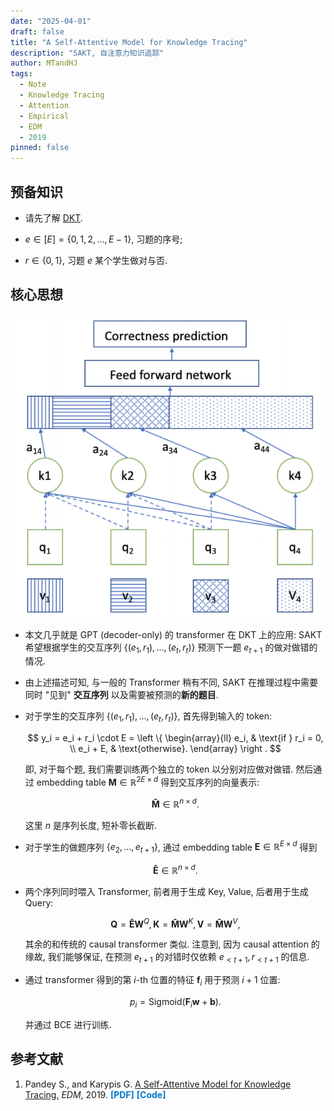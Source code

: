 ```yaml
---
date: "2025-04-01"
draft: false
title: "A Self-Attentive Model for Knowledge Tracing"
description: "SAKT, 自注意力知识追踪"
author: MTandHJ
tags:
  - Note
  - Knowledge Tracing
  - Attention
  - Empirical
  - EDM
  - 2019
pinned: false
---
```



## 预备知识

- 请先了解 [DKT](https://www.mtandhj.com/posts/dkt/).

- $e \in [E] = \{0, 1, 2, \ldots, E - 1\}$, 习题的序号;
- $r \in \{0, 1\}$, 习题 $e$ 某个学生做对与否.

## 核心思想

![20250401140515](https://raw.githubusercontent.com/MTandHJ/blog_source/master/images/20250401140515.png)

- 本文几乎就是 GPT (decoder-only) 的 transformer 在 DKT 上的应用: SAKT 希望根据学生的交互序列 $\{(e_1, r_1), \ldots, (e_t, r_t)\}$ 预测下一题 $e_{t+1}$ 的做对做错的情况.

- 由上述描述可知, 与一般的 Transformer 稍有不同, SAKT 在推理过程中需要同时 "见到" **交互序列** 以及需要被预测的**新的题目**.

- 对于学生的交互序列 $\{(e_1, r_1), \ldots, (e_t, r_t)\}$, 首先得到输入的 token:

    $$
    y_i = e_i + r_i \cdot E =
    \left \{
        \begin{array}{ll}
        e_i, & \text{if } r_i = 0, \\
        e_i + E, & \text{otherwise}.
        \end{array}
    \right .
    $$

    即, 对于每个题, 我们需要训练两个独立的 token 以分别对应做对做错. 然后通过 embedding table $\mathbf{M} \in \mathbb{R}^{2E \times d}$ 得到交互序列的向量表示:

    $$
    \mathbf{\hat{M}} \in \mathbb{R}^{n \times d}.
    $$

    这里 $n$ 是序列长度, 短补零长截断.

- 对于学生的做题序列 $\{e_2, \ldots, e_{t+1}\}$, 通过 embedding table $\mathbf{E} \in \mathbb{R}^{E \times d}$ 得到

    $$
    \mathbf{\hat{E}} \in \mathbb{R}^{n \times d}.
    $$

- 两个序列同时喂入 Transformer, 前者用于生成 Key, Value, 后者用于生成 Query:

    $$
    \mathbf{Q} = \mathbf{\hat{E}} \mathbf{W}^Q,
    \mathbf{K} = \mathbf{\hat{M}} \mathbf{W}^K,
    \mathbf{V} = \mathbf{\hat{M}} \mathbf{W}^V,
    $$

    其余的和传统的 causal transformer 类似. 注意到, 因为 causal attention 的缘故, 我们能够保证, 在预测 $e_{t+1}$ 的对错时仅依赖 $e_{< t+1}, r_{< t + 1}$ 的信息.

- 通过 transformer 得到的第 $i$-th 位置的特征 $\bm{f}_i$ 用于预测 $i+1$ 位置:

    $$
    p_i = \text{Sigmoid}(\mathbf{F}_i \mathbf{w} + \mathbf{b}).
    $$

    并通过 BCE 进行训练.

## 参考文献

<ol class="reference">
  <li>
    Pandey S., and Karypis G.
    <u>A Self-Attentive Model for Knowledge Tracing.</u>
    <i>EDM</i>, 2019.
    <a href="https://arxiv.org/abs/1907.06837" style="color: #007acc; font-weight: bold; text-decoration: none;">[PDF]</a>
    <a href="https://github.com/arshadshk/SAKT-pytorch" style="color: #007acc; font-weight: bold; text-decoration: none;">[Code]</a>
  </li>
  <!-- 添加更多文献条目 -->
</ol>

